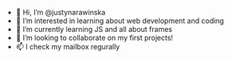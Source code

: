 - 👋 Hi, I’m @justynarawinska
- 👀 I’m interested in learning about web development and coding
- 🌱 I’m currently learning JS and all about frames
- 💞️ I’m looking to collaborate on my first projects!
- 📫 I check my mailbox regurally

<!---
justynarawinska/justynarawinska is a ✨ special ✨ repository because its `README.md` (this file) appears on your GitHub profile.
You can click the Preview link to take a look at your changes.
--->
